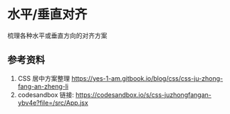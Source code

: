 # 水平/垂直对齐

梳理各种水平或垂直方向的对齐方案

## 参考资料
1. CSS 居中方案整理 https://yes-1-am.gitbook.io/blog/css/css-ju-zhong-fang-an-zheng-li
2. codesandbox 链接: https://codesandbox.io/s/css-juzhongfangan-ybv4e?file=/src/App.jsx
